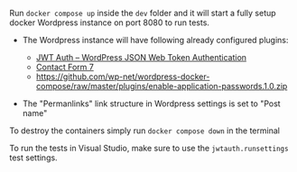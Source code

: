 Run `docker compose up` inside the `dev` folder and it will start a fully setup docker Wordpress instance on port 8080 to run tests.

- The Wordpress instance will have following already configured plugins:
  - [JWT Auth – WordPress JSON Web Token Authentication](https://wordpress.org/plugins/jwt-auth/)
  - [Contact Form 7](https://wordpress.org/plugins/contact-form-7/)
  - https://github.com/wp-net/wordpress-docker-compose/raw/master/plugins/enable-application-passwords.1.0.zip

- The "Permanlinks" link structure in Wordpress settings is set to "Post name"

To destroy the containers simply run `docker compose down` in the terminal

To run the tests in Visual Studio, make sure to use the `jwtauth.runsettings` test settings.
